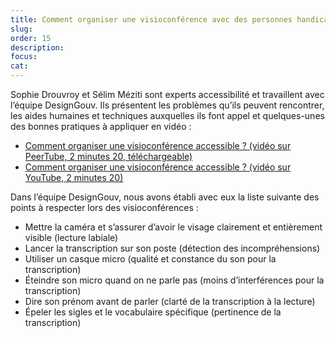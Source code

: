 ```yaml
---
title: Comment organiser une visioconférence avec des personnes handicapées ?
slug: 
order: 15
description: 
focus: 
cat: 
---
```

Sophie Drouvroy et Sélim Méziti sont experts accessibilité et travaillent avec l’équipe DesignGouv. Ils présentent les problèmes qu’ils peuvent rencontrer, les aides humaines et techniques auxquelles ils font appel et quelques-unes des bonnes pratiques à appliquer en vidéo :

- [Comment organiser une visioconférence accessible ? (vidéo sur PeerTube, 2 minutes 20, téléchargeable)](https://tube.numerique.gouv.fr/w/nBqidYtDvaoZRQ6CN2XVnu)
- [Comment organiser une visioconférence accessible ? (vidéo sur YouTube, 2 minutes 20)](https://youtu.be/vDJLgHCkjfE?feature=shared)

Dans l’équipe DesignGouv, nous avons établi avec eux la liste suivante des points à respecter lors des visioconférences : 

- Mettre la caméra et s’assurer d’avoir le visage clairement et entièrement visible (lecture labiale)
- Lancer la transcription sur son poste (détection des incompréhensions)
- Utiliser un casque micro (qualité et constance du son pour la transcription)
- Éteindre son micro quand on ne parle pas (moins d’interférences pour la transcription)
- Dire son prénom avant de parler (clarté de la transcription à la lecture)
- Épeler les sigles et le vocabulaire spécifique (pertinence de la transcription)